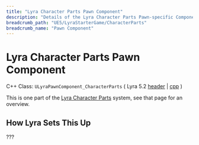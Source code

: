 ```yaml
---
title: "Lyra Character Parts Pawn Component"
description: "Details of the Lyra Character Parts Pawn-specific Component"
breadcrumb_path: "UE5/LyraStarterGame/CharacterParts"
breadcrumb_name: "Pawn Component"
---
```


# Lyra Character Parts Pawn Component

C++ Class: `ULyraPawnComponent_CharacterParts`
( Lyra 5.2
 [header](https://github.com/EpicGames/UnrealEngine/blob/5.2/Samples/Games/Lyra/Source/LyraGame/Cosmetics/LyraPawnComponent_CharacterParts.h)
|
 [cpp](https://github.com/EpicGames/UnrealEngine/blob/5.2/Samples/Games/Lyra/Source/LyraGame/Cosmetics/LyraPawnComponent_CharacterParts.cpp)
)

This is one part of the [Lyra Character Parts](/UE5/LyraStarterGame/CharacterParts/) system,
see that page for an overview.


## How Lyra Sets This Up

???
